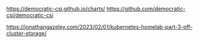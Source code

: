 
https://democratic-csi.github.io/charts/
https://github.com/democratic-csi/democratic-csi

https://jonathangazeley.com/2023/02/01/kubernetes-homelab-part-3-off-cluster-storage/
